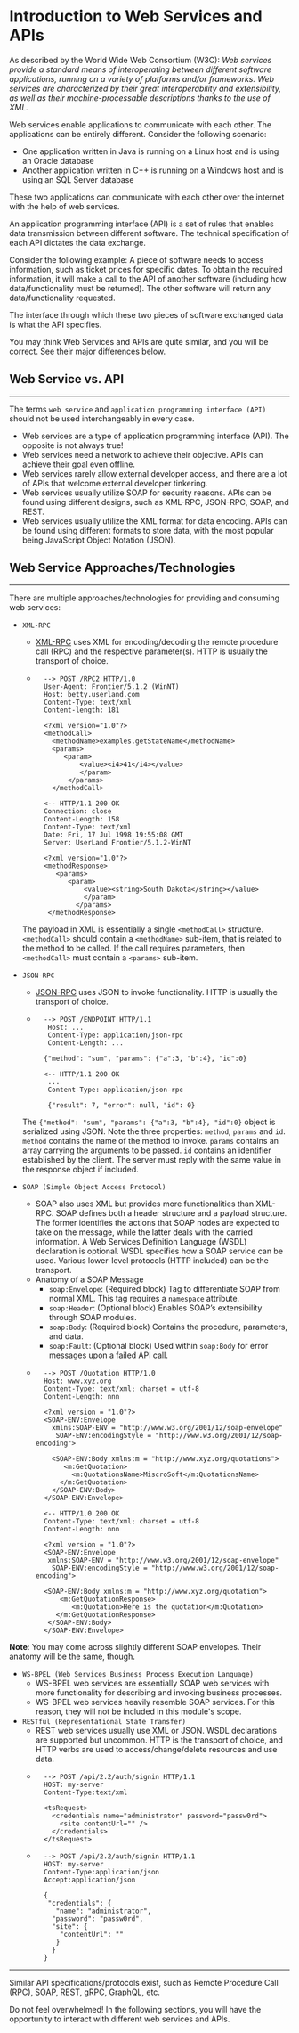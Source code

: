# Introduction to Web Services and APIs

As described by the World Wide Web Consortium (W3C): _Web services provide a standard means of interoperating between different software applications, running on a variety of platforms and/or frameworks. Web services are characterized by their great interoperability and extensibility, as well as their machine-processable descriptions thanks to the use of XML._

Web services enable applications to communicate with each other. The applications can be entirely different. Consider the following scenario:

* One application written in Java is running on a Linux host and is using an Oracle database
* Another application written in C++ is running on a Windows host and is using an SQL Server database

These two applications can communicate with each other over the internet with the help of web services.

An application programming interface (API) is a set of rules that enables data transmission between different software. The technical specification of each API dictates the data exchange.

Consider the following example: A piece of software needs to access information, such as ticket prices for specific dates. To obtain the required information, it will make a call to the API of another software (including how data/functionality must be returned). The other software will return any data/functionality requested.

The interface through which these two pieces of software exchanged data is what the API specifies.

You may think Web Services and APIs are quite similar, and you will be correct. See their major differences below.

## Web Service vs. API

***

The terms `web service` and `application programming interface (API)` should not be used interchangeably in every case.

* Web services are a type of application programming interface (API). The opposite is not always true!
* Web services need a network to achieve their objective. APIs can achieve their goal even offline.
* Web services rarely allow external developer access, and there are a lot of APIs that welcome external developer tinkering.
* Web services usually utilize SOAP for security reasons. APIs can be found using different designs, such as XML-RPC, JSON-RPC, SOAP, and REST.
* Web services usually utilize the XML format for data encoding. APIs can be found using different formats to store data, with the most popular being JavaScript Object Notation (JSON).

## Web Service Approaches/Technologies

***

There are multiple approaches/technologies for providing and consuming web services:

*   `XML-RPC`

    * [XML-RPC](http://xmlrpc.com/spec.md) uses XML for encoding/decoding the remote procedure call (RPC) and the respective parameter(s). HTTP is usually the transport of choice.
    * ```http
        --> POST /RPC2 HTTP/1.0
        User-Agent: Frontier/5.1.2 (WinNT)
        Host: betty.userland.com
        Content-Type: text/xml
        Content-length: 181

        <?xml version="1.0"?>
        <methodCall>
          <methodName>examples.getStateName</methodName>
          <params>
             <param>
       		     <value><i4>41</i4></value>
       		     </param>
      		  </params>
          </methodCall>

        <-- HTTP/1.1 200 OK
        Connection: close
        Content-Length: 158
        Content-Type: text/xml
        Date: Fri, 17 Jul 1998 19:55:08 GMT
        Server: UserLand Frontier/5.1.2-WinNT

        <?xml version="1.0"?>
        <methodResponse>
           <params>
              <param>
      		      <value><string>South Dakota</string></value>
      		      </param>
        	    </params>
         </methodResponse>

      ```

    The payload in XML is essentially a single `<methodCall>` structure. `<methodCall>` should contain a `<methodName>` sub-item, that is related to the method to be called. If the call requires parameters, then `<methodCall>` must contain a `<params>` sub-item.
*   `JSON-RPC`

    * [JSON-RPC](https://www.jsonrpc.org/specification) uses JSON to invoke functionality. HTTP is usually the transport of choice.
    * ```http
        --> POST /ENDPOINT HTTP/1.1
         Host: ...
         Content-Type: application/json-rpc
         Content-Length: ...

        {"method": "sum", "params": {"a":3, "b":4}, "id":0}

        <-- HTTP/1.1 200 OK
         ...
         Content-Type: application/json-rpc

         {"result": 7, "error": null, "id": 0}

      ```

    The `{"method": "sum", "params": {"a":3, "b":4}, "id":0}` object is serialized using JSON. Note the three properties: `method`, `params` and `id`. `method` contains the name of the method to invoke. `params` contains an array carrying the arguments to be passed. `id` contains an identifier established by the client. The server must reply with the same value in the response object if included.
* `SOAP (Simple Object Access Protocol)`
  * SOAP also uses XML but provides more functionalities than XML-RPC. SOAP defines both a header structure and a payload structure. The former identifies the actions that SOAP nodes are expected to take on the message, while the latter deals with the carried information. A Web Services Definition Language (WSDL) declaration is optional. WSDL specifies how a SOAP service can be used. Various lower-level protocols (HTTP included) can be the transport.
  * Anatomy of a SOAP Message
    * `soap:Envelope`: (Required block) Tag to differentiate SOAP from normal XML. This tag requires a `namespace` attribute.
    * `soap:Header`: (Optional block) Enables SOAP’s extensibility through SOAP modules.
    * `soap:Body`: (Required block) Contains the procedure, parameters, and data.
    * `soap:Fault`: (Optional block) Used within `soap:Body` for error messages upon a failed API call.
  * ```http
      --> POST /Quotation HTTP/1.0
      Host: www.xyz.org
      Content-Type: text/xml; charset = utf-8
      Content-Length: nnn

      <?xml version = "1.0"?>
      <SOAP-ENV:Envelope
        xmlns:SOAP-ENV = "http://www.w3.org/2001/12/soap-envelope"
         SOAP-ENV:encodingStyle = "http://www.w3.org/2001/12/soap-encoding">

        <SOAP-ENV:Body xmlns:m = "http://www.xyz.org/quotations">
           <m:GetQuotation>
             <m:QuotationsName>MiscroSoft</m:QuotationsName>
          </m:GetQuotation>
        </SOAP-ENV:Body>
      </SOAP-ENV:Envelope>

      <-- HTTP/1.0 200 OK
      Content-Type: text/xml; charset = utf-8
      Content-Length: nnn

      <?xml version = "1.0"?>
      <SOAP-ENV:Envelope
       xmlns:SOAP-ENV = "http://www.w3.org/2001/12/soap-envelope"
        SOAP-ENV:encodingStyle = "http://www.w3.org/2001/12/soap-encoding">

      <SOAP-ENV:Body xmlns:m = "http://www.xyz.org/quotation">
      	  <m:GetQuotationResponse>
      	     <m:Quotation>Here is the quotation</m:Quotation>
         </m:GetQuotationResponse>
       </SOAP-ENV:Body>
      </SOAP-ENV:Envelope>
    ```

**Note**: You may come across slightly different SOAP envelopes. Their anatomy will be the same, though.

* `WS-BPEL (Web Services Business Process Execution Language)`
  * WS-BPEL web services are essentially SOAP web services with more functionality for describing and invoking business processes.
  * WS-BPEL web services heavily resemble SOAP services. For this reason, they will not be included in this module's scope.
* `RESTful (Representational State Transfer)`
  * REST web services usually use XML or JSON. WSDL declarations are supported but uncommon. HTTP is the transport of choice, and HTTP verbs are used to access/change/delete resources and use data.
  * ```http
      --> POST /api/2.2/auth/signin HTTP/1.1
      HOST: my-server
      Content-Type:text/xml

      <tsRequest>
        <credentials name="administrator" password="passw0rd">
          <site contentUrl="" />
        </credentials>
      </tsRequest>
    ```
  * ```http
      --> POST /api/2.2/auth/signin HTTP/1.1
      HOST: my-server
      Content-Type:application/json
      Accept:application/json

      {
       "credentials": {
         "name": "administrator",
        "password": "passw0rd",
        "site": {
          "contentUrl": ""
         }
        }
      }

    ```

***

Similar API specifications/protocols exist, such as Remote Procedure Call (RPC), SOAP, REST, gRPC, GraphQL, etc.

Do not feel overwhelmed! In the following sections, you will have the opportunity to interact with different web services and APIs.
